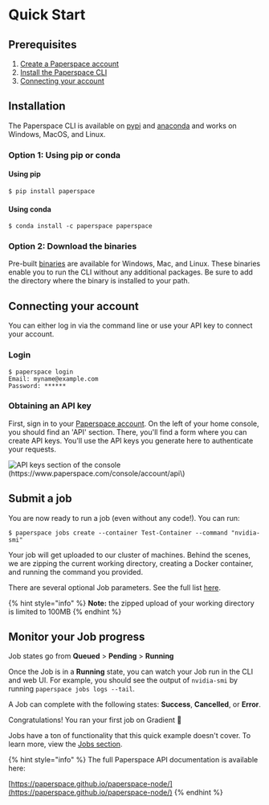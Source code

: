 # Quick Start

## Prerequisites 

1. [Create a Paperspace account ](https://www.paperspace.com/account/signup)
2. [Install the Paperspace CLI ](quick-start.md#installation)
3. [Connecting your account](quick-start.md#connecting-your-account)

## Installation

The Paperspace CLI is available on [pypi](https://pypi.org/project/paperspace/) and [anaconda](https://anaconda.org/paperspace/paperspace) and works on Windows, MacOS, and Linux.

### Option 1: Using **pip** or **conda**

#### **Using pip**

```text
$ pip install paperspace
```

#### **Using conda**

```text
$ conda install -c paperspace paperspace
```

### Option 2: Download the binaries

Pre-built [binaries](https://github.com/Paperspace/paperspace-node#option-1-download-the-pre-built-paperspace-binary-for-your-plaftorm) are available for Windows, Mac, and Linux. These binaries enable you to run the CLI without any additional packages. Be sure to add the directory where the binary is installed to your path.

## Connecting your account

You can either log in via the command line or use your API key to connect your account.

### Login

```text
$ paperspace login
Email: myname@example.com
Password: ******
```

### Obtaining an API key

First, sign in to your [Paperspace account](https://paperspace.com/). On the left of your home console, you should find an 'API' section. There, you'll find a form where you can create API keys. You'll use the API keys you generate here to authenticate your requests.

![API keys section of the console \(https://www.paperspace.com/console/account/api\)](https://support.paperspace.com/hc/article_attachments/360002146454/gradient_api_request.png)

## Submit a job

You are now ready to run a job \(even without any code!\). You can run:

```text
$ paperspace jobs create --container Test-Container --command "nvidia-smi"
```

Your job will get uploaded to our cluster of machines. Behind the scenes, we are zipping the current working directory, creating a Docker container, and running the command you provided.

There are several optional Job parameters.  See the full list [here](../jobs/create-a-job.md#job-parameters).

{% hint style="info" %}
**Note:** the zipped upload of your working directory is limited to 100MB
{% endhint %}

## Monitor your Job progress

Job states go from **Queued** &gt; **Pending** &gt; **Running**

Once the Job is in a **Running** state, you can watch your Job run in the CLI and web UI. For example, you should see the output of `nvidia-smi` by running `paperspace jobs logs --tail`. 

A Job can complete with the following states: **Success**, **Cancelled**, or **Error**.

 Congratulations! You ran your first job on Gradient 🚀

Jobs have a ton of functionality that this quick example doesn't cover.  To learn more, view the [Jobs section](../jobs/create-a-job.md).

{% hint style="info" %}
The full Paperspace API documentation is available here: 

[https://paperspace.github.io/paperspace-node/](https://paperspace.github.io/paperspace-node/)
{% endhint %}

